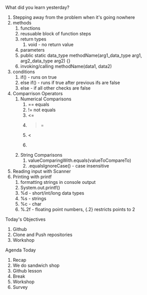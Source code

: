 What did you learn yesterday?

1. Stepping away from the problem when it's going nowhere
2. methods 
   1. functions
   2. reusuable block of function steps
   3. return types
      1. void - no return value
   4. parameters
   5. public static data_type methodName(arg1_data_type arg1, arg2_data_type arg2) {}
   6.  invoking/calling methodName(data1, data2)
3. conditions
   1. if() - runs on true
   2. else if() - runs if true after previous ifs are false 
   3. else - if all other checks are false
4. Comparrison Operators
   1. Numerical Comparisons
      1. == equals
      2. != not equals
      3. <=
      4. >=
      5. <
      6. >
   2. String Comparisons
      1. valueComparingWith.equals(valueToCompareTo)
      2. .equalsIgnoreCase() - case insensitive
5. Reading input with Scanner
6. Printing with printf
   1. formatting strings in console output 
   2. System.out.printf()
   3. %d - short/int/long data types
   4. %s - strings
   5. %c - char
   6. %.2f - floating point numbers, {.2} restricts points to 2
  

Today's Objectives

1. Github
2. Clone and Push repositories
3. Workshop

Agenda Today

1. Recap
2. We do sandwich shop
3. Github lesson
4. Break
5. Workshop
6. Survey